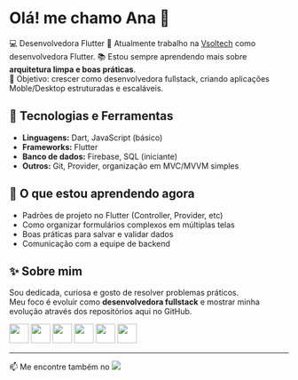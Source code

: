<h1>Olá! me chamo Ana 👋</h1>

💻 Desenvolvedora Flutter
🚀 Atualmente trabalho na [Vsoltech](https://vsol.com.br/) como desenvolvedora Flutter.
📚 Estou sempre aprendendo mais sobre **arquitetura limpa e boas práticas**.  
🎯 Objetivo: crescer como desenvolvedora fullstack, criando aplicações Moble/Desktop estruturadas e escaláveis.  

## 🚀 Tecnologias e Ferramentas
- **Linguagens:** Dart, JavaScript (básico)  
- **Frameworks:** Flutter  
- **Banco de dados:** Firebase, SQL (iniciante)  
- **Outros:** Git, Provider, organização em MVC/MVVM simples 

## 🌱 O que estou aprendendo agora
- Padrões de projeto no Flutter (Controller, Provider, etc)  
- Como organizar formulários complexos em múltiplas telas  
- Boas práticas para salvar e validar dados
- Comunicação com a equipe de backend

## ✨ Sobre mim
Sou dedicada, curiosa e gosto de resolver problemas práticos.  
Meu foco é evoluir como **desenvolvedora fullstack** e mostrar minha evolução através dos repositórios aqui no GitHub.  

<div>
  <img height="35em" src="https://cdn.jsdelivr.net/gh/devicons/devicon/icons/html5/html5-plain.svg" />
  <img height="35em" src="https://cdn.jsdelivr.net/gh/devicons/devicon/icons/css3/css3-plain.svg" />
  <img height="35em" src="https://cdn.jsdelivr.net/gh/devicons/devicon/icons/javascript/javascript-original.svg" />
  <img height="35em" src="https://cdn.jsdelivr.net/gh/devicons/devicon/icons/react/react-original.svg" />
  <img height="35em" src="https://cdn.jsdelivr.net/gh/devicons/devicon/icons/flutter/flutter-original.svg" />
  <img height="35em" src="https://cdn.jsdelivr.net/gh/devicons/devicon@latest/icons/java/java-original.svg" />
</div>


<hr>

<div>
  📫 Me encontre também no <a href="https://www.linkedin.com/in/anacristinadmoura/" target="_blank"><img src="https://img.shields.io/badge/LinkedIn-0077B5?style=for-the-badge&logo=linkedin&logoColor=white"></a>
</div>

